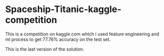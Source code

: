 # Spaceship-Titanic-kaggle-competition
This is a competition on kaggle.com which i used feature engineering and ml process to get 77.76% accuracy on the test set.

This is the last version of the solution.